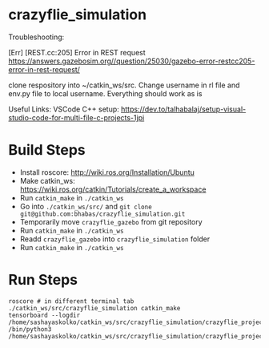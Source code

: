 # crazyflie_simulation

Troubleshooting:

[Err] [REST.cc:205] Error in REST request
https://answers.gazebosim.org//question/25030/gazebo-error-restcc205-error-in-rest-request/


clone respository into ~/catkin_ws/src. Change username in rl file and env.py file to local username. Everything should work as is

Useful Links:
VSCode C++ setup: https://dev.to/talhabalaj/setup-visual-studio-code-for-multi-file-c-projects-1jpi

# Build Steps

- Install roscore: http://wiki.ros.org/Installation/Ubuntu
- Make catkin_ws: https://wiki.ros.org/catkin/Tutorials/create_a_workspace
- Run `catkin_make` in `./catkin_ws`
- Go into `./catkin_ws/src/` and `git clone git@github.com:bhabas/crazyflie_simulation.git`
- Temporarily move `crazyflie_gazebo` from git repository
- Run `catkin_make` in `./catkin_ws`
- Readd `crazyflie_gazebo` into `crazyflie_simulation` folder
- Run `catkin_make` in `./catkin_ws`


# Run Steps

```
roscore # in different terminal tab
./catkin_ws/src/crazyflie_simulation catkin_make
tensorboard --logdir /home/sashayaskolko/catkin_ws/src/crazyflie_simulation/crazyflie_projects/Leg_Design_Analysis/TB_Logs/CF_Gazebo
/bin/python3 /home/sashayaskolko/catkin_ws/src/crazyflie_simulation/crazyflie_projects/Leg_Design_Analysis/Policy_Training_DeepRL.py
```